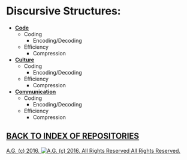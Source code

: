 Discursive Structures:
======================

* [**Code**](https://github.com/antiface/DiscursiveStructures/tree/master/Code)
    * Coding
        * Encoding/Decoding
    * Efficiency
        * Compression
* [**Culture**](https://github.com/antiface/DiscursiveStructures/tree/master/Culture)
    * Coding
        * Encoding/Decoding
    * Efficiency
        * Compression
* [**Communication**](https://github.com/antiface/DiscursiveStructures/tree/master/Communication)
    * Coding
        * Encoding/Decoding
    * Efficiency
        * Compression

## [BACK TO INDEX OF REPOSITORIES](https://github.com/antiface/Index)

[A.G. (c) 2016. ![A.G. (c) 2016. All Rights Reserved](https://historiotheque.files.wordpress.com/2016/11/ag_signature_official_2015_50px_cropped.jpg) All Rights Reserved.](http://alexgagnon.com)
